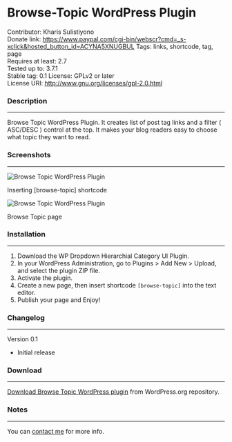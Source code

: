 Browse-Topic WordPress Plugin
=============================

Contributor: Kharis Sulistiyono  
Donate link: https://www.paypal.com/cgi-bin/webscr?cmd=_s-xclick&hosted_button_id=ACYNA5XNUGBUL
Tags: links, shortcode, tag, page  
Requires at least: 2.7  
Tested up to: 3.7.1  
Stable tag: 0.1 
License: GPLv2 or later  
License URI: http://www.gnu.org/licenses/gpl-2.0.html


### Description
---

Browse Topic WordPress Plugin. It creates list of post tag links and a filter ( ASC/DESC ) control at the top. It makes your blog readers easy to choose what topic they want to read.


### Screenshots
---

<img src="https://raw.github.com/kharissulistiyo/Browse-Topic/master/screenshot-1.png" alt="Browse Topic WordPress Plugin" />
<p>Inserting [browse-topic] shortcode</p>

<img src="https://raw.github.com/kharissulistiyo/Browse-Topic/master/screenshot-2.png" alt="Browse Topic WordPress Plugin" />
<p>Browse Topic page</p>



### Installation 
---

1. Download the WP Dropdown Hierarchial Category UI Plugin.
2. In your WordPress Administration, go to Plugins > Add New > Upload, and select the plugin ZIP file.
3. Activate the plugin.
4. Create a new page, then insert shortcode <code>[browse-topic]</code>  into the text editor.
5. Publish your page and Enjoy!


### Changelog
---

Version 0.1

- Initial release

### Download
---

<a href="http://wordpress.org/plugins/browse-topic/" target="_blank">Download Browse Topic WordPress plugin</a> from WordPress.org repository.


### Notes
---

You can <a href="mailto:kharisblank@gmail.com" target="_blank">contact me</a> for more info.